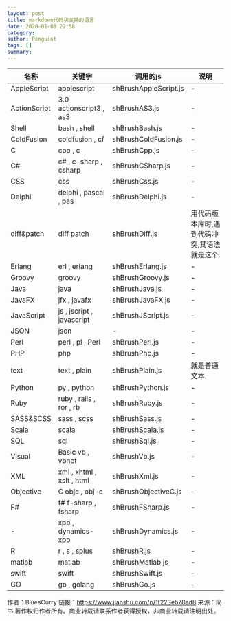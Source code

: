 ```yaml
---
layout: post
title: markdown代码块支持的语言
date: 2020-01-08 22:58
category: 
author: Penguint
tags: []
summary: 
---
```


| 名称         | 关键字                    | 调用的js              | 说明                                        |
| ------------ | ------------------------- | --------------------- | ------------------------------------------- |
| AppleScript  | applescript               | shBrushAppleScript.js | -                                           |
| ActionScript | 3.0 actionscript3 , as3   | shBrushAS3.js         | -                                           |
| Shell        | bash , shell              | shBrushBash.js        | -                                           |
| ColdFusion   | coldfusion , cf           | shBrushColdFusion.js  | -                                           |
| C            | cpp , c                   | shBrushCpp.js         | -                                           |
| C#           | c# , c-sharp , csharp     | shBrushCSharp.js      | -                                           |
| CSS          | css                       | shBrushCss.js         | -                                           |
| Delphi       | delphi , pascal , pas     | shBrushDelphi.js      | -                                           |
| diff&patch   | diff patch                | shBrushDiff.js        | 用代码版本库时,遇到代码冲突,其语法就是这个. |
| Erlang       | erl , erlang              | shBrushErlang.js      | -                                           |
| Groovy       | groovy                    | shBrushGroovy.js      | -                                           |
| Java         | java                      | shBrushJava.js        | -                                           |
| JavaFX       | jfx , javafx              | shBrushJavaFX.js      | -                                           |
| JavaScript   | js , jscript , javascript | shBrushJScript.js     | -                                           |
| JSON         | json                      | -                     | -                                           |
| Perl         | perl , pl , Perl          | shBrushPerl.js        | -                                           |
| PHP          | php                       | shBrushPhp.js         | -                                           |
| text         | text , plain              | shBrushPlain.js       | 就是普通文本.                               |
| Python       | py , python               | shBrushPython.js      | -                                           |
| Ruby         | ruby , rails , ror , rb   | shBrushRuby.js        | -                                           |
| SASS&SCSS    | sass , scss               | shBrushSass.js        | -                                           |
| Scala        | scala                     | shBrushScala.js       | -                                           |
| SQL          | sql                       | shBrushSql.js         | -                                           |
| Visual       | Basic vb , vbnet          | shBrushVb.js          | -                                           |
| XML          | xml , xhtml , xslt , html | shBrushXml.js         | -                                           |
| Objective    | C objc , obj-c            | shBrushObjectiveC.js  | -                                           |
| F#           | f# f-sharp , fsharp       | shBrushFSharp.js      | -                                           |
| -            | xpp , dynamics-xpp        | shBrushDynamics.js    | -                                           |
| R            | r , s , splus             | shBrushR.js           | -                                           |
| matlab       | matlab                    | shBrushMatlab.js      | -                                           |
| swift        | swift                     | shBrushSwift.js       | -                                           |
| GO           | go , golang               | shBrushGo.js          | -                                           |

作者：BluesCurry
链接：https://www.jianshu.com/p/1f223eb78ad8
来源：简书
著作权归作者所有。商业转载请联系作者获得授权，非商业转载请注明出处。
